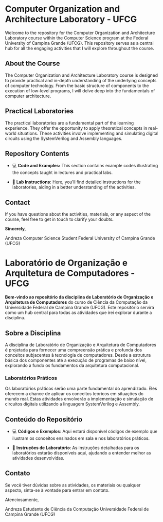 # Computer Organization and Architecture Laboratory - UFCG

Welcome to the repository for the Computer Organization and Architecture Laboratory course within the Computer Science program at the Federal University of Campina Grande (UFCG). This repository serves as a central hub for all the engaging activities that I will explore throughout the course.

## About the Course

The Computer Organization and Architecture Laboratory course is designed to provide practical and in-depth understanding of the underlying concepts of computer technology. From the basic structure of components to the execution of low-level programs, I will delve deep into the fundamentals of computer architecture.

## Practical Laboratories

The practical laboratories are a fundamental part of the learning experience. They offer the opportunity to apply theoretical concepts in real-world situations. These activities involve implementing and simulating digital circuits using the SystemVerilog and Assembly languages.

## Repository Contents

- 💻 **Code and Examples:** This section contains example codes illustrating the concepts taught in lectures and practical labs.

- 📝 **Lab Instructions:** Here, you'll find detailed instructions for the laboratories, aiding in a better understanding of the activities.

## Contact

If you have questions about the activities, materials, or any aspect of the course, feel free to get in touch to clarify your doubts.

**Sincerely,**

Andreza
Computer Science Student
Federal University of Campina Grande (UFCG)






# Laboratório de Organização e Arquitetura de Computadores - UFCG

**Bem-vindo ao repositório da disciplina de Laboratório de Organização e Arquitetura de Computadores** do curso de Ciência da Computação da Universidade Federal de Campina Grande (UFCG). Este repositório servirá como um hub central para todas as atividades que irei explorar durante a disciplina.

## Sobre a Disciplina

A disciplina de Laboratório de Organização e Arquitetura de Computadores é projetada para fornecer uma compreensão prática e profunda dos conceitos subjacentes à tecnologia de computadores. Desde a estrutura básica dos componentes até a execução de programas de baixo nível, explorando a fundo os fundamentos da arquitetura computacional.

### Laboratórios Práticos

Os laboratórios práticos serão uma parte fundamental do aprendizado. Eles oferecem a chance de aplicar os conceitos teóricos em situações do mundo real. Estas atividades envolverão a implementação e simulação de circuitos digitais utilizando a linguagem SystemVerilog e Assembly.

## Conteúdo do Repositório

- 💻 **Códigos e Exemplos**: Aqui estará disponível códigos de exemplo que ilustram os conceitos ensinados em sala e nos laboratórios práticos.

- 📝 **Instruções de Laboratório**: As instruções detalhadas para os laboratórios estarão disponíveis aqui, ajudando a entender melhor as atividades desenvolvidas.


## Contato

Se você tiver dúvidas sobre as atividades, os materiais ou qualquer aspecto, sinta-se à vontade para entrar em contato.

Atenciosamente,

Andreza
Estudante de Ciência da Computação
Universidade Federal de Campina Grande (UFCG)
